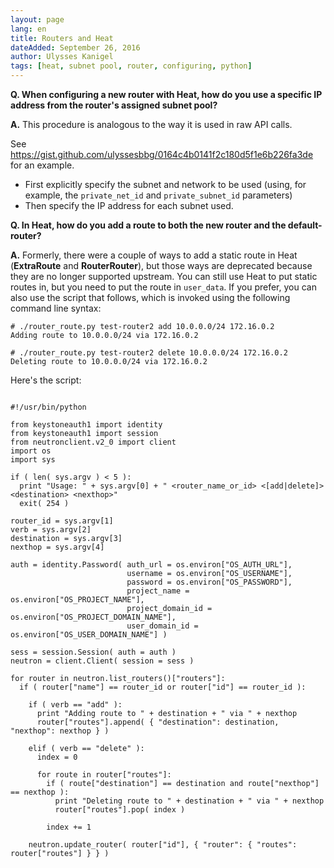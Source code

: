 ```yaml
---
layout: page
lang: en
title: Routers and Heat
dateAdded: September 26, 2016
author: Ulysses Kanigel 
tags: [heat, subnet pool, router, configuring, python]
---
```



**Q. When configuring a new router with Heat, how do you use a specific IP address from the router's assigned subnet pool?**

**A.**  This procedure is analogous to the way it is used in raw API calls. 

See https://gist.github.com/ulyssesbbg/0164c4b0141f2c180d5f1e6b226fa3de for an example.

 * First explicitly specify the subnet and network to be used (using, for example, the `private_net_id` and `private_subnet_id` parameters)
 * Then specify the IP address for each subnet used.


**Q. In Heat, how do you add a route to both the new router and the default-router?**

**A.** Formerly, there were a couple of ways to add a static route in Heat (**ExtraRoute** and **RouterRouter**), but those ways are deprecated because they are no longer supported upstream. You can still use Heat to put static routes in, but you need to put the route in `user_data`. If you prefer, you can also use the script that follows, which is invoked using the following command line syntax:

```
# ./router_route.py test-router2 add 10.0.0.0/24 172.16.0.2
Adding route to 10.0.0.0/24 via 172.16.0.2

# ./router_route.py test-router2 delete 10.0.0.0/24 172.16.0.2
Deleting route to 10.0.0.0/24 via 172.16.0.2

```
Here's the script:

```

#!/usr/bin/python

from keystoneauth1 import identity
from keystoneauth1 import session
from neutronclient.v2_0 import client
import os
import sys

if ( len( sys.argv ) < 5 ):
  print "Usage: " + sys.argv[0] + " <router_name_or_id> <[add|delete]> <destination> <nexthop>"
  exit( 254 )

router_id = sys.argv[1]
verb = sys.argv[2]
destination = sys.argv[3]
nexthop = sys.argv[4]

auth = identity.Password( auth_url = os.environ["OS_AUTH_URL"],
                          username = os.environ["OS_USERNAME"],
                          password = os.environ["OS_PASSWORD"],
                          project_name = os.environ["OS_PROJECT_NAME"],
                          project_domain_id = os.environ["OS_PROJECT_DOMAIN_NAME"],
                          user_domain_id = os.environ["OS_USER_DOMAIN_NAME"] )

sess = session.Session( auth = auth )
neutron = client.Client( session = sess )

for router in neutron.list_routers()["routers"]:
  if ( router["name"] == router_id or router["id"] == router_id ):

    if ( verb == "add" ):
      print "Adding route to " + destination + " via " + nexthop
      router["routes"].append( { "destination": destination, "nexthop": nexthop } )

    elif ( verb == "delete" ):
      index = 0

      for route in router["routes"]:
        if ( route["destination"] == destination and route["nexthop"] == nexthop ):
          print "Deleting route to " + destination + " via " + nexthop
          router["routes"].pop( index )

        index += 1

    neutron.update_router( router["id"], { "router": { "routes": router["routes"] } } )
    
```
